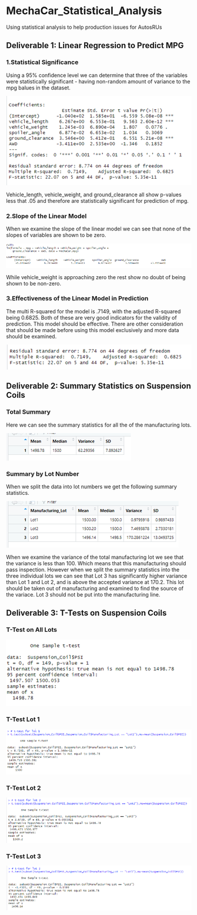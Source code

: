 # MechaCar_Statistical_Analysis
Using statistical analysis to help production issues for AutosRUs

## Deliverable 1: Linear Regression to Predict MPG

### 1.Statistical Significance
Using a 95% confidence level we can determine that three of the variables were statistically significant - having non-random amount of variance to the mpg balues in the dataset.

![R Significance](Resources/RSignificance.png)

Vehicle_length, vehicle_weight, and ground_clearance all show p-values less that .05 and therefore are statistically significant for prediction of mpg. 

### 2.Slope of the Linear Model
When we examine the slope of the linear model we can see that none of the slopes of variables are shown to be zero.

![R Coefficients](Resources/RCoefficients.png)

While vehicle_weight is approaching zero the rest show no doubt of being shown to be non-zero.

### 3.Effectiveness of the Linear Model in Prediction
The multi R-squared for the model is .7149, with the adjusted R-squared being 0.6825. Both of these are very good indicators for the validity of prediction. This model should be effective. There are other consideration that should be made before using this model exclusively and more data should be examined.

![R Squared](Resources/RSquared.png)

## Deliverable 2: Summary Statistics on Suspension Coils

### Total Summary
Here we can see the summary statistics for all the of the manufacturing lots. 

![Total Summary](Resources/total_summary.png)

### Summary by Lot Number
When we split the data into lot numbers we get the following summary statistics.

![Lot Summary](Resources/lot_summary.png)

When we examine the variance of the total manufacturing lot we see that the variance is less than 100. Which means that this manufacturing should pass inspection. However when we split the summary statistics into the three individual lots we can see that Lot 3 has significantly higher variance than Lot 1 and Lot 2, and is above the accepted variance at 170.2. This lot should be taken out of manufacturing and examined to find the source of the variace. Lot 3 should not be put into the manufacturing line.

## Deliverable 3: T-Tests on Suspension Coils

### T-Test on All Lots

![T-Test All](Resources/ttest_all.png)



### T-Test Lot 1

![T-Test All](Resources/ttest_lot1.png)



### T-Test Lot 2

![T-Test All](Resources/ttest_lot2.png)



### T-Test Lot 3

![T-Test All](Resources/ttest_lot3.png)
